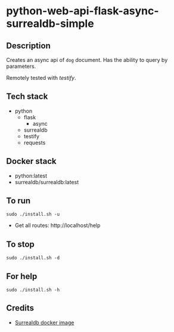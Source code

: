 # python-web-api-flask-async-surrealdb-simple

## Description
Creates an async api of `dog` document.
Has the ability to query by parameters.

Remotely tested with *testify*.

## Tech stack
- python
  - flask
    - async
  - surrealdb
  - testify
  - requests

## Docker stack
- python:latest
- surrealdb/surrealdb:latest

## To run
`sudo ./install.sh -u`
- Get all routes: http://localhost/help

## To stop
`sudo ./install.sh -d`

## For help
`sudo ./install.sh -h`

## Credits
- [Surrealdb docker image](https://surrealdb.com/docs/installation/running/docker)